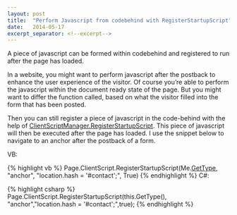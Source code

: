```yaml
---
layout: post
title:  "Perform Javascript from codebehind with RegisterStartupScript"
date:   2014-05-17
excerpt_separator: <!--excerpt-->
---
```

A piece of javascript can be formed within codebehind and registered to run after the page has loaded.
<!--excerpt-->

In a website, you might want to perform javascript after the postback to enhance the user experience of the visitor. Of course you’re able to perform the javascript within the document ready state of the page. But you might want to differ the function called, based on what the visitor filled into the form that has been posted.

Then you can still register a piece of javascript in the code-behind with the help of [ClientScriptManager.RegisterStartupScript](http://msdn.microsoft.com/en-us/library/z9h4dk8y(v=vs.110).aspx). This piece of javascript will then be executed after the page has loaded. I use the snippet below to navigate to an anchor after the postback of a form.

VB:

{% highlight vb %}
Page.ClientScript.RegisterStartupScript(Me.[GetType](),
           "anchor", "location.hash = '#contact';", True)
{% endhighlight %}
C#:

{% highlight csharp %}
Page.ClientScript.RegisterStartupScript(this.GetType(),
           "anchor","location.hash = '#contact';",true);
{% endhighlight %}
